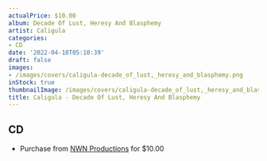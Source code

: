 ```yaml
---
actualPrice: $10.00
album: Decade Of Lust, Heresy And Blasphemy
artist: Caligula
categories:
- CD
date: '2022-04-18T05:10:39'
draft: false
images:
- /images/covers/caligula-decade_of_lust,_heresy_and_blasphemy.png
inStock: true
thumbnailImage: /images/covers/caligula-decade_of_lust,_heresy_and_blasphemy-thumb.png
title: Caligula - Decade Of Lust, Heresy And Blasphemy
---
```


## CD
* Purchase from [NWN Productions](http://shop.nwnprod.com/index.php?route=product/product&path=93&product_id=22689&sort=pd.name&order=ASC) for $10.00
